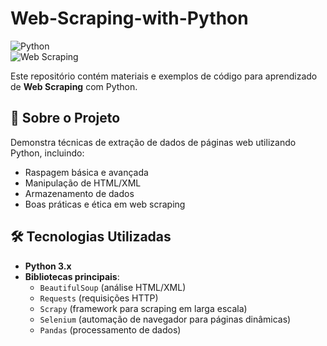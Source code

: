 # Web-Scraping-with-Python 

![Python](https://img.shields.io/badge/Python-3.x-blue.svg)  
![Web Scraping](https://img.shields.io/badge/Web-Scraping-green.svg)  

Este repositório contém materiais e exemplos de código para aprendizado de **Web Scraping** com Python.  

## 📌 Sobre o Projeto  
Demonstra técnicas de extração de dados de páginas web utilizando Python, incluindo:  
- Raspagem básica e avançada  
- Manipulação de HTML/XML  
- Armazenamento de dados  
- Boas práticas e ética em web scraping  

## 🛠 Tecnologias Utilizadas  
- **Python 3.x**  
- **Bibliotecas principais**:  
  - `BeautifulSoup` (análise HTML/XML)  
  - `Requests` (requisições HTTP)  
  - `Scrapy` (framework para scraping em larga escala)  
  - `Selenium` (automação de navegador para páginas dinâmicas)  
  - `Pandas` (processamento de dados)  
